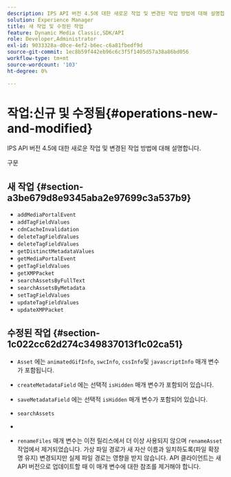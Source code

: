 ```yaml
---
description: IPS API 버전 4.5에 대한 새로운 작업 및 변경된 작업 방법에 대해 설명합니다.
solution: Experience Manager
title: 새 작업 및 수정된 작업
feature: Dynamic Media Classic,SDK/API
role: Developer,Administrator
exl-id: 9033328a-d0ce-4ef2-b6ec-c6a81fbedf9d
source-git-commit: 1ec8b59f442eb96c6c3f5f1405d57a38a86bd056
workflow-type: tm+mt
source-wordcount: '103'
ht-degree: 0%

---
```


# 작업:신규 및 수정됨{#operations-new-and-modified}

IPS API 버전 4.5에 대한 새로운 작업 및 변경된 작업 방법에 대해 설명합니다.

구문

## 새 작업 {#section-a3be679d8e9345aba2e97699c3a537b9}

* `addMediaPortalEvent`
* `addTagFieldValues`
* `cdnCacheInvalidation`
* `deleteTagFieldValues`
* `deleteTagFieldValues`
* `getDistinctMetadataValues`
* `getMediaPortalEvent`
* `getTagFieldValues`
* `getXMPPacket`
* `searchAssetsByFullText`
* `searchAssetsByMetadata`
* `setTagFieldValues`
* `updateTagFieldValues`
* `updateXMPPacket`

## 수정된 작업 {#section-1c022cc62d274c349837013f1c02ca51}

* `Asset` 에는  `animatedGifInfo`,  `swcInfo`,  `cssInfo`및  `javascriptInfo` 매개 변수가 포함됩니다.

* `createMetadataField` 에는 선택적  `isHidden` 매개 변수가 포함되어 있습니다.

* `saveMetadataField` 에는 선택적  `isHidden` 매개 변수가 포함되어 있습니다.

* `searchAssets`
* 
* `renameFiles` 매개 변수는 이전 릴리스에서 더 이상 사용되지 않으며 `renameAsset` 작업에서 제거되었습니다. 가상 파일 경로가 새 자산 이름과 일치하도록(파일 확장명 유지) 변경되지만 실제 파일 경로는 영향을 받지 않습니다. API 클라이언트는 새 API 버전으로 업데이트할 때 이 매개 변수에 대한 참조를 제거해야 합니다.
